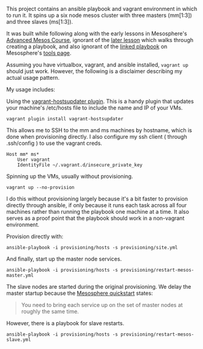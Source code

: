 This project contains an ansible playbook and vagrant environment in which to run it. It spins up a six node mesos cluster with three masters (mm[1:3]) and three slaves (ms[1:3]).

It was built while following along with the early lessons in Mesosphere's [Advanced Mesos Course](https://open.mesosphere.com/intro-course/), ignorant of the [later lesson](https://open.mesosphere.com/intro-course/ex16.html) which walks through creating a playbook, and also ignorant of the [linked playbook](https://github.com/AnsibleShipyard/ansible-mesos) on Mesosphere's [tools page](https://open.mesosphere.com/getting-started/tools/).

Assuming you have virtualbox, vagrant, and ansible installed, `vagrant up` should just work. However, the following is a disclaimer describing my actual usage pattern.

My usage includes:

Using the [vagrant-hostsupdater plugin](https://github.com/cogitatio/vagrant-hostsupdater). This is a handy plugin that updates your machine's /etc/hosts file to include the name and IP of your VMs.

    vagrant plugin install vagrant-hostsupdater
    
This allows me to SSH to the mm and ms machines by hostname, which is done when provisioning directly. I also configure my ssh client ( through .ssh/config ) to use the vagrant creds.

    Host mm* ms*
        User vagrant
        IdentityFile ~/.vagrant.d/insecure_private_key

Spinning up the VMs, usually without provisioning.

    vagrant up --no-provision

I do this without provisioning largely because it's a bit faster to provision directly through ansible, if only because it runs each task across all four machines rather than running the playbook one machine at a time. It also serves as a proof point that the playbook should work in a non-vagrant environment.

Provision directly with:

    ansible-playbook -i provisioning/hosts -s provisioning/site.yml

And finally, start up the master node services.

    ansible-playbook -i provisioning/hosts -s provisioning/restart-mesos-master.yml 

The slave nodes are started during the original provisioning. We delay the master startup because the [Mesosphere quickstart](http://open.mesosphere.com/getting-started/datacenter/install/) states:

> You need to bring each service up on the set of master nodes at roughly the same time.

However, there is a playbook for slave restarts.

    ansible-playbook -i provisioning/hosts -s provisioning/restart-mesos-slave.yml

